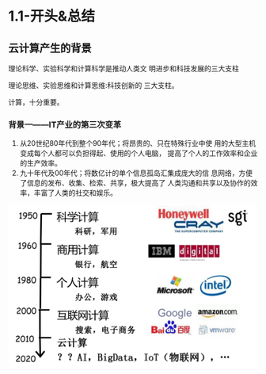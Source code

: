 # 1.1-开头&总结

## 云计算产生的背景

理论科学、实验科学和计算科学是推动人类文 明进步和科技发展的三大支柱

理论思维、实验思维和计算思维:科技创新的 三大支柱。

计算，十分重要。

### 背景一——IT产业的第三次变革

1. 从20世纪80年代到整个90年代；将昂贵的、只在特殊行业中使 用的大型主机变成每个人都可以负担得起、使用的个人电脑，
   提高了个人的工作效率和企业的生产效率。
2. 九十年代及00年代；将数亿计的单个信息孤岛汇集成庞大的信  息网络，方便了信息的发布、收集、检索、共享，极大提高了
   人类沟通和共享以及协作的效率，丰富了人类的社交和娱乐。

![image-20240111172108691](1.1-开头&总结.assets/image-20240111172108691.png)